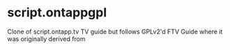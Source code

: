 # script.ontappgpl
Clone of script.ontapp.tv TV guide but follows GPLv2'd FTV Guide where it was originally derived from
